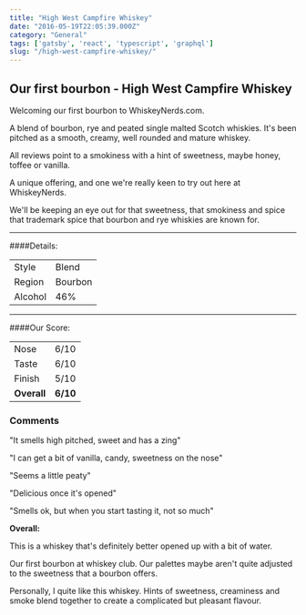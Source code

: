 ```yaml
---
title: "High West Campfire Whiskey"
date: "2016-05-19T22:05:39.000Z"
category: "General"
tags: ['gatsby', 'react', 'typescript', 'graphql']
slug: "/high-west-campfire-whiskey/"
---
```

## Our first bourbon - High West Campfire Whiskey 

Welcoming our first bourbon to WhiskeyNerds.com. 

A blend of bourbon, rye and peated single malted Scotch whiskies. It's been pitched as a smooth, creamy, well rounded and mature whiskey. 

All reviews point to a smokiness with a hint of sweetness, maybe honey, toffee or vanilla.

A unique offering, and one we're really keen to try out here at WhiskeyNerds. 

We'll be keeping an eye out for that sweetness, that smokiness and spice that trademark spice that bourbon and rye whiskies are known for. 

  

---

####Details:
<table>
<tr>
<td class="grey">Style</td><td>Blend</td>
</tr>
<tr>
<td class="grey">Region</td><td>Bourbon</td>
</tr>
<tr>
<td class="grey">Alcohol</td><td>46%</td>
</tr>
</table>


---

####Our Score:
<table class="score-table">
<tr>
<td class="grey">Nose</td><td>6/10</td>
</tr>
<tr>
<td class="grey">Taste</td><td>6/10</td>
</tr>
<tr>
<td class="grey">Finish</td><td>5/10</td>
</tr>
<tr>
<td class="grey"><strong>Overall</strong></td><td><strong>6/10</strong></td>
</tr>
</table>


### Comments
"It smells high pitched, sweet and has a zing"

"I can get a bit of vanilla, candy, sweetness on the nose"

"Seems a little peaty"

"Delicious once it's opened"

"Smells ok, but when you start tasting it, not so much"

**Overall:** 

This is a whiskey that's definitely better opened up with a bit of water. 

Our first bourbon at whiskey club. Our palettes maybe aren't quite adjusted to the sweetness that a bourbon offers. 

Personally, I quite like this whiskey. Hints of sweetness, creaminess and smoke blend together to create a complicated but pleasant flavour. 


    